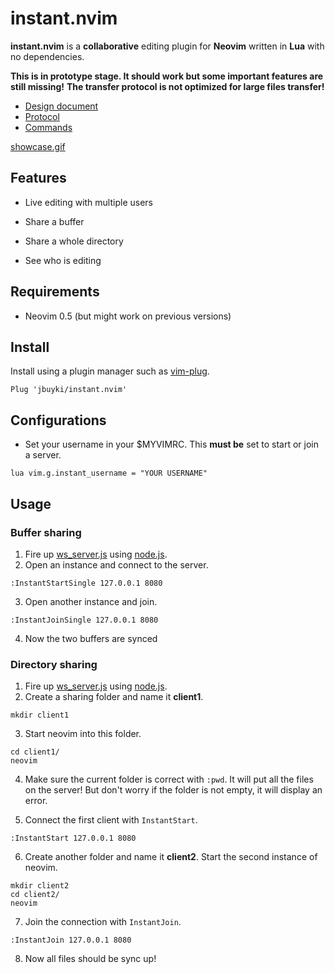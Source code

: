 instant.nvim
============

**instant.nvim** is a **collaborative** editing plugin for **Neovim** written in **Lua** with no dependencies.

**This is in prototype stage. It should work but some important features are still missing!**
**The transfer protocol is not optimized for large files transfer!**

* [Design document](docs/design.md)
* [Protocol](docs/protocol.md)
* [Commands](docs/commands.md)

[showcase.gif](https://i.postimg.cc/d3rcgL4K/showcase.gif)

Features
--------

* Live editing with multiple users

* Share a buffer

* Share a whole directory

* See who is editing

Requirements
------------

* Neovim 0.5 (but might work on previous versions)

Install
-------

Install using a plugin manager such as [vim-plug](https://github.com/junegunn/vim-plug).

```
Plug 'jbuyki/instant.nvim'
```

Configurations
--------------

* Set your username in your $MYVIMRC. This **must be** set to start or join a server.

```
lua vim.g.instant_username = "YOUR USERNAME"
```

Usage
-----

### Buffer sharing

1. Fire up [ws_server.js](server/ws_server.js) using [node.js](https://nodejs.org/en/).
2. Open an instance and connect to the server.
```
:InstantStartSingle 127.0.0.1 8080
```
3. Open another instance and join.
```
:InstantJoinSingle 127.0.0.1 8080
```
4. Now the two buffers are synced

### Directory sharing

1. Fire up [ws_server.js](server/ws_server.js) using [node.js](https://nodejs.org/en/).
2. Create a sharing folder and name it **client1**.
```
mkdir client1
```
3. Start neovim into this folder.
```
cd client1/
neovim
```
4. Make sure the current folder is correct with `:pwd`. It will put all the files on the server! But don't worry if the folder is not empty, it will display an error.

5. Connect the first client with `InstantStart`.
```
:InstantStart 127.0.0.1 8080
```

6. Create another folder and name it **client2**. Start the second instance of neovim.
```
mkdir client2
cd client2/
neovim
```

7. Join the connection with `InstantJoin`.
```
:InstantJoin 127.0.0.1 8080
```

8. Now all files should be sync up!
